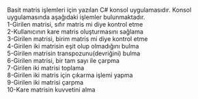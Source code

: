 Basit matris işlemleri için yazılan C# konsol uygulamasıdır. Konsol uygulamasında aşağıdaki işlemler bulunmaktadır.
<br/>1-Girilen matrisi, sıfır matris mi diye kontrol etme
<br/>2-Kullanıcının kare matris oluşturmasını sağlama
<br/>3-Girilen matrisi, birim matris mi diye kontrol etme
<br/>4-Girilen iki matrisin eşit olup olmadığını bulma
<br/>5-Girilen matrisin transpozunu(devriğini) bulma
<br/>6-Girilen matrisi, bir tam sayı ile çarpma
<br/>7-Girilen iki matrisi toplama
<br/>8-Girilen iki matris için çıkarma işlemi yapma
<br/>9-Girilen iki matrisi çarpma
<br/>10-Kare matrisin kuvvetini alma
